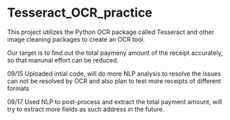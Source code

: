 # Tesseract_OCR_practice

This project utilizes the Python OCR package called Tesseract and other image cleaning packages to create an OCR tool.

Our target is to find out the total paymeny amount of the receipt accurately, so that manunal effort can be reduced.

09/15 Uploaded intial code, will do more NLP analysis to resolve the issues can not be resolved by OCR and also plan to test more receipts of different formats

09/17 Used NLP to post-process and extract the total payment amount, will try to extract more fields as such address in the future.
